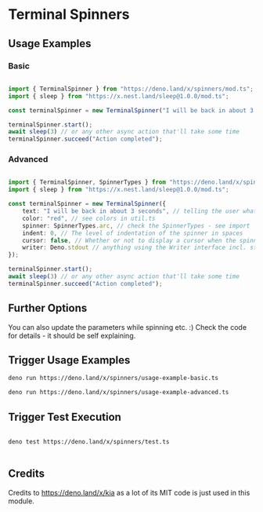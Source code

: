 # Terminal Spinners

## Usage Examples

### Basic
```ts

import { TerminalSpinner } from "https://deno.land/x/spinners/mod.ts";
import { sleep } from "https://x.nest.land/sleep@1.0.0/mod.ts";

const terminalSpinner = new TerminalSpinner("I will be back in about 3 seconds");

terminalSpinner.start();
await sleep(3) // or any other async action that'll take some time
terminalSpinner.succeed("Action completed");

```

### Advanced
```ts

import { TerminalSpinner, SpinnerTypes } from "https://deno.land/x/spinners/mod.ts";
import { sleep } from "https://x.nest.land/sleep@1.0.0/mod.ts";

const terminalSpinner = new TerminalSpinner({
	text: "I will be back in about 3 seconds", // telling the user what is going on
	color: "red", // see colors in util.ts
	spinner: SpinnerTypes.arc, // check the SpinnerTypes - see import
	indent: 0, // The level of indentation of the spinner in spaces
	cursor: false, // Whether or not to display a cursor when the spinner is active
	writer: Deno.stdout // anything using the Writer interface incl. stdout, stderr, and files
});

terminalSpinner.start();
await sleep(3) // or any other async action that'll take some time
terminalSpinner.succeed("Action completed");

```

## Further Options

You can also update the parameters while spinning etc. :) 
Check the code for details - it should be self explaining.


## Trigger Usage Examples

```sh
deno run https://deno.land/x/spinners/usage-example-basic.ts
```

```sh
deno run https://deno.land/x/spinners/usage-example-advanced.ts
```

## Trigger Test Execution

```sh

deno test https://deno.land/x/spinners/test.ts
  
```


## Credits 
Credits to https://deno.land/x/kia as a lot of its MIT code is just used in this module.

